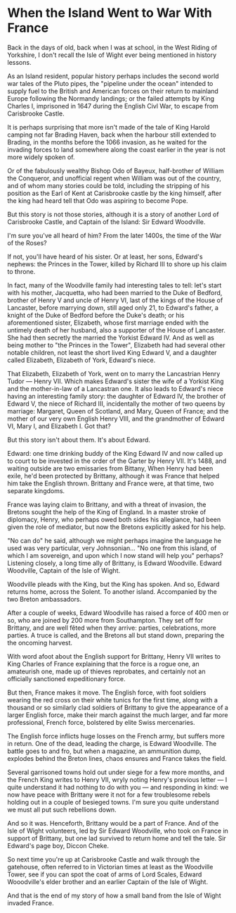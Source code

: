 # When the Island Went to War With France

Back in the days of old, back when I was at school, in the West Riding of Yorkshire, I don't recall the Isle of Wight ever being mentioned in history lessons.

As an Island resident, popular history perhaps includes the second world war tales of the Pluto pipes, the "pipeline under the ocean" intended to supply fuel to the British and American forces on their return to mainland Europe following the Normandy landings; or the failed attempts by King Charles I, imprisoned in 1647 during the English Civl War, to escape from Carisbrooke Castle.

It is perhaps surprising that more isn't made of the tale of King Harold camping not far Brading Haven, back when the harbour still extended to Brading, in the months before the 1066 invasion, as he waited for the invading forces to land somewhere along the coast earlier in the year is not more widely spoken of.

Or of the fabulously wealthy Bishop Odo of Bayeux, half-brother of William the Conqueror, and unofficial regent when William was out of the country, and of whom many stories could be told, including the stripping of his position as the Earl of Kent at Carisbrooke castle by the king himself, after the king had heard tell that Odo was aspiring to become Pope.

But this story is not those stories, although it is a story of another Lord of Carisbrooke Castle, and Captain of the Island: Sir Edward Woodville.

I'm sure you've all heard of him? From the later 1400s, the time of the War of the Roses?

If not, you'll have heard of his sister. Or at least, her sons, Edward's nephews: the Princes in the Tower, killed by Richard III to shore up his claim to throne.

In fact, many of the Woodville family had interesting tales to tell: let's start with his mother, Jacquetta, who had been married to the Duke of Bedford, brother of Henry V and uncle of Henry VI, last of the kings of the House of Lancaster, before marrying down, still aged only 21, to Edward's father, a knight of the Duke of Bedford before the Duke's death; or his aforementioned sister, Elizabeth, whose first marriage ended with the untimely death of her husband, also a supporter of the House of Lancaster. She had then secretly the married the Yorkist Edward IV. And as well as being mother to "the Princes in the Tower", Elizabeth had had several other notable children, not least the short lived King Edward V, and a daughter called Elizabeth, Elizabeth of York, Edward's niece.

That Elizabeth, Elizabeth of York, went on to marry the Lancastrian Henry Tudor — Henry VII. Which makes Edward's sister the wife of a Yorkist King and the mother-in-law of a Lancastran one. It also leads to Edward's niece having an interesting family story: the daughter of Edward IV, the brother of Edward V, the niece of Richard III, incidentally the mother of two queens by marriage: Margaret, Queen of Scotland, and Mary, Queen of France; and the mother of our very own English Henry VIII, and the grandmother of Edward VI, Mary I, and Elizabeth I. Got that?

But this story isn't about them. It's about Edward.

Edward: one time drinking buddy of the King Edward IV and now called up to court to be invested in the order of the Garter by Henry VII. It's 1488, and waiting outside are two emissaries from Bittany, When Henry had been exile, he'd been protected by Brittany, although it was France that helped him take the English thrown. Brittany and France were, at that time, two separate kingdoms.

France was laying claim to Brittany, and with a threat of invasion, the Bretons sought the help of the King of England. In a master stroke of diplomacy, Henry, who perhaps owed both sides his allegiance, had been given the role of mediator, but now the Bretons explicitly asked for his help.

"No can do" he said, although we might perhaps imagine the language he used was very particular, very Johnsonian... "No one from this island, of which I am sovereign, and upon which I now stand will help you" perhaps? Listening closely, a long time ally of Brittany, is Edward Woodville. Edward Woodville, Captain of the Isle of Wight.

Woodville pleads with the King, but the King has spoken. And so, Edward returns home, across the Solent. To another island. Accompanied by the two Breton ambassadors.

After a couple of weeks, Edward Woodville has raised a force of 400 men or so, who are joined by 200 more from Southampton. They set off for Brittany, and are well fêted when they arrive: parties, celebrations, more parties. A truce is called, and the Bretons all but stand down, preparing the the oncoming harvest.

With word afoot about the English support for Brittany, Henry VII writes to King Charles of France explaining that the force is a rogue one, an amateurish one, made up of thieves reprobates, and certainly not an officially sanctioned expeditionary force.

But then, France makes it move. The English force, with foot soldiers wearing the red cross on their white tunics for the first time, along with a thousand or so similarly clad soldiers of Brittany to give the appearance of a larger English force, make their march against the much larger, and far more professional, French force, bolstered by elite Swiss mercenaries.

The English force inflicts huge losses on the French army, but suffers more in return. One of the dead, leading the charge, is Edward Woodville. The battle goes to and fro, but when a magazine, an ammunition dump, explodes behind the Breton lines, chaos ensures and France takes the field.

Several garrisoned towns hold out under siege for a few more months, and the French King writes to Henry VII, wryly noting Henry's previous letter — I quite understand it had nothing to do with you — and responding in kind: we now have peace with Brittany were it not for a few troublesome rebels holding out in a couple of besieged towns. I'm sure you quite understand we must all put such rebellions down.

And so it was. Henceforth, Brittany would be a part of France. And of the Isle of Wight volunteers, led by Sir Edward Woodville, who took on France in support of Brittany, but one lad survived to return home and tell the tale. Sir Edward's page boy, Diccon Cheke.

So next time you're up at Carisbrooke Castle and walk through the gatehouse, often referred to in Victorian times at least as the Woodville Tower, see if you can spot the coat of arms of Lord Scales, Edward Wooodville's elder brother and an earlier Captain of the Isle of Wight.

And that is the end of my story of how a small band from the Isle of Wight invaded France.
